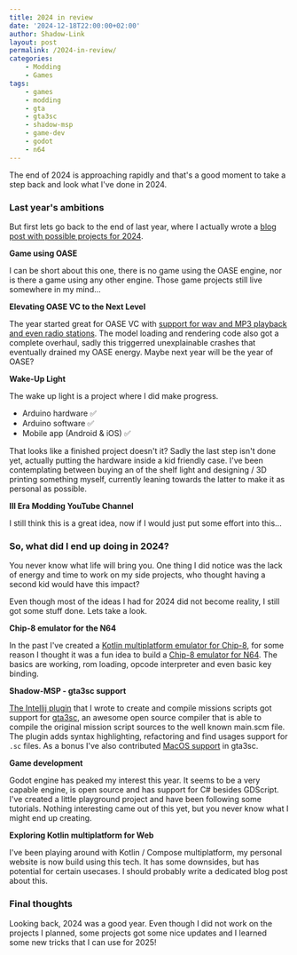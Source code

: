 ```yaml
---
title: 2024 in review
date: '2024-12-18T22:00:00+02:00'
author: Shadow-Link
layout: post
permalink: /2024-in-review/
categories:
    - Modding
    - Games
tags:
    - games
    - modding
    - gta
    - gta3sc
    - shadow-msp
    - game-dev
    - godot
    - n64
---
```

The end of 2024 is approaching rapidly and that's a good moment to take a step back and look what I've done in 2024.

### Last year's ambitions

But first lets go back to the end of last year, where I actually wrote a [blog post with possible projects for 2024](https://www.shadow-link.nl/2024/).

__Game using OASE__

I can be short about this one, there is no game using the OASE engine, nor is there a game using any other engine. Those game projects still live somewhere in my mind...

__Elevating OASE VC to the Next Level__

The year started great for OASE VC with [support for wav and MP3 playback and even radio stations](https://www.shadow-link.nl/we-are-on-the-air/). The model loading and rendering code also got a complete overhaul, sadly this triggerred unexplainable crashes that eventually drained my OASE energy. Maybe next year will be the year of OASE?

__Wake-Up Light__

The wake up light is a project where I did make progress. 
- Arduino hardware ✅
- Arduino software ✅
- Mobile app (Android & iOS) ✅

That looks like a finished project doesn't it? Sadly the last step isn't done yet, actually putting the hardware inside a kid friendly case. I've been contemplating between buying an of the shelf light and designing / 3D printing something myself, currently leaning towards the latter to make it as personal as possible.

__III Era Modding YouTube Channel__

I still think this is a great idea, now if I would just put some effort into this...

### So, what did I end up doing in 2024?

You never know what life will bring you. One thing I did notice was the lack of energy and time to work on my side projects, who thought having a second kid would have this impact?

Even though most of the ideas I had for 2024 did not become reality, I still got some stuff done. Lets take a look.

__Chip-8 emulator for the N64__

In the past I've created a [Kotlin multiplatform emulator for Chip-8](https://github.com/KilianSteenman/KEmulation), for some reason I thought it was a fun idea to build a [Chip-8 emulator for N64](https://github.com/KilianSteenman/Chip8-N64). The basics are working, rom loading, opcode interpreter and even basic key binding.

__Shadow-MSP - gta3sc support__

[The Intellij plugin](https://github.com/KilianSteenman/Shadow-MSP) that I wrote to create and compile missions scripts got support for [gta3sc](https://github.com/thelink2012/gta3sc), an awesome open source compiler that is able to compile the original mission script sources to the well known main.scm file. The plugin adds syntax highlighting, refactoring and find usages support for `.sc` files. As a bonus I've also contributed [MacOS support](https://github.com/thelink2012/gta3sc/pull/132) in gta3sc.

__Game development__

Godot engine has peaked my interest this year. It seems to be a very capable engine, is open source and has support for C# besides GDScript. I've created a little playground project and have been following some tutorials. Nothing interesting came out of this yet, but you never know what I might end up creating.

__Exploring Kotlin multiplatform for Web__

I've been playing around with Kotlin / Compose multiplatform, my personal website is now build using this tech. It has some downsides, but has potential for certain usecases. I should probably write a dedicated blog post about this.

### Final thoughts

Looking back, 2024 was a good year. Even though I did not work on the projects I planned, some projects got some nice updates and I learned some new tricks that I can use for 2025!